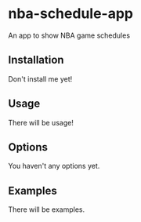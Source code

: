 # nba-schedule-app

An app to show NBA game schedules

## Installation

Don't install me yet!

## Usage

There will be usage!

## Options

You haven't any options yet.

## Examples

There will be examples.

